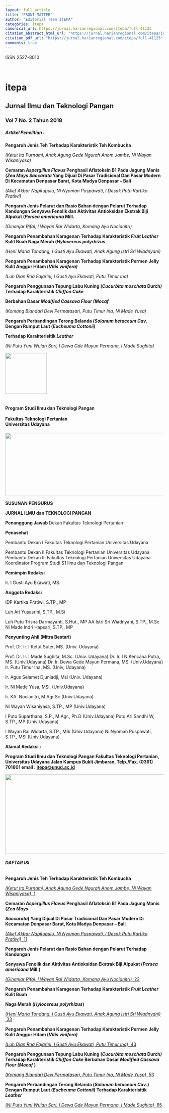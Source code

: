 ```yaml
---
layout: full_article
title: "FRONT MATTER"
author: "Editorial Team ITEPA"
categories: itepa
canonical_url: https://jurnal.harianregional.com/itepa/full-41123 
citation_abstract_html_url: "https://jurnal.harianregional.com/itepa/id-41123"
citation_pdf_url: "https://jurnal.harianregional.com/itepa/full-41123"  
comments: true
---
```


<div>
<p><span class="font4">ISSN 2527-8010</span></p>
</div><br clear="all"><a name="caption1"></a>
<h1><a name="bookmark0"></a><span class="font2"><a name="bookmark1"></a>itepa</span></h1>
<h2><a name="bookmark2"></a><span class="font1"><a name="bookmark3"></a>Jurnal Ilmu dan Teknologi Pangan</span></h2>
<h3><a name="bookmark4"></a><span class="font6" style="font-weight:bold;"><a name="bookmark5"></a>Vol 7 No. 2 Tahun 2018</span></h3>
<h5><a name="bookmark6"></a><span class="font5"><a name="bookmark7"></a>Artikel Penelitian :</span></h5>
<p><span class="font3" style="font-weight:bold;">Pengaruh Jenis Teh Terhadap Karakteristik Teh Kombucha</span></p>
<p><span class="font3" style="font-style:italic;">(Ketut Ita Purnami, Anak Agung Gede Ngurah Anom Jambe, Ni Wayan Wisaniyasa)</span></p>
<p><span class="font3" style="font-weight:bold;">Cemaran </span><span class="font3" style="font-weight:bold;font-style:italic;">Aspergillus Flavus</span><span class="font3" style="font-weight:bold;"> Penghasil Aflatoksin B1 Pada Jagung Manis (</span><span class="font3" style="font-weight:bold;font-style:italic;">Zea Mays Saccarata</span><span class="font3" style="font-weight:bold;"> Yang Dijual Di Pasar Tradisional Dan Pasar Modern Di Kecamatan Denpasar Barat, Kota Madya Denpasar – Bali</span></p>
<p><span class="font3" style="font-style:italic;">(Alief Akbar Napitupulu, Ni Nyoman Puspawati, I Desak Putu Kartika Pratiwi)</span></p>
<p><span class="font3" style="font-weight:bold;">Pengaruh Jenis Pelarut dan Rasio Bahan dengan Pelarut Terhadap Kandungan Senyawa Fenolik dan Aktivitas Antioksidan Ekstrak Biji Alpukat (</span><span class="font3" style="font-weight:bold;font-style:italic;">Persea americana</span><span class="font3" style="font-weight:bold;"> Mill.</span></p>
<p><span class="font3" style="font-style:italic;">(Ginanjar Rifai, I Wayan Rai Widarta, Komang Ayu Nocianitri)</span></p>
<p><span class="font3" style="font-weight:bold;">Pengaruh Penambahan Karagenan Terhadap Karakteristik </span><span class="font3" style="font-weight:bold;font-style:italic;">Fruit Leather</span><span class="font3" style="font-weight:bold;"> Kulit Buah Naga Merah (</span><span class="font3" style="font-weight:bold;font-style:italic;">Hylocereus polyrhizus</span></p>
<p><span class="font3" style="font-style:italic;">(Heni Maria Tondang, I Gusti Ayu Ekawati, Anak Agung Istri Sri Wiadnyani)</span></p>
<p><span class="font3" style="font-weight:bold;">Pengaruh Penambahan Karagenan Terhadap Karakteristik Permen Jelly Kulit Anggur Hitam (</span><span class="font3" style="font-weight:bold;font-style:italic;">Vitis vinifera)</span></p>
<p><span class="font3" style="font-style:italic;">(Luh Dian Rna Fajarini, I Gusti Ayu Ekawati, Putu Timur Ina)</span></p>
<p><span class="font3" style="font-weight:bold;">Pengaruh Penggunaan Tepung Labu Kuning (</span><span class="font3" style="font-weight:bold;font-style:italic;">Cucurbita moschata</span><span class="font3" style="font-weight:bold;"> Durch</span><span class="font3" style="font-weight:bold;font-style:italic;">)</span><span class="font3" style="font-weight:bold;"> Terhadap Karakteristik </span><span class="font3" style="font-weight:bold;font-style:italic;">Chiffon Cake</span></p>
<p><span class="font3" style="font-weight:bold;">Berbahan Dasar </span><span class="font3" style="font-weight:bold;font-style:italic;">Modified Cassava Flour (Mocaf</span></p>
<p><span class="font3" style="font-style:italic;">(Komang Biandari Devi Permatasari, Putu Timur Ina, Ni Made Yusa)</span></p>
<p><span class="font3" style="font-weight:bold;">Pengaruh Perbandingan Terong Belanda (</span><span class="font3" style="font-weight:bold;font-style:italic;">Solanum betaceum Cav</span><span class="font3" style="font-weight:bold;">. Dengan Rumput Laut (</span><span class="font3" style="font-weight:bold;font-style:italic;">Eucheuma Cottonii)</span></p>
<p><span class="font3" style="font-weight:bold;">Terhadap Karakterisitik </span><span class="font3" style="font-weight:bold;font-style:italic;">Leather</span></p>
<p><span class="font3" style="font-style:italic;">(Ni Putu Yuni Wulan Sari, I Dewa Gde Mayun Permana, I Made Sughita)</span></p>
<div><img src="https://jurnal.harianregional.com/media/41123-1.jpg" alt="" style="width:99pt;height:97pt;">
</div><br clear="all">
<h4><a name="bookmark8"></a><span class="font0" style="font-weight:bold;"><a name="bookmark9"></a>Program Studi Ilmu dan Teknologi Pangan</span><br><br><span class="font0" style="font-weight:bold;"><a name="bookmark10"></a>Fakultas Teknologi Pertanian</span><br><span class="font0" style="font-weight:bold;"><a name="bookmark11"></a>Universitas Udayana</span></h4><img src="https://jurnal.harianregional.com/media/41123-2.jpg" alt="" style="width:432pt;height:150pt;">
<p><span class="font7" style="font-weight:bold;">SUSUNAN PENGURUS</span></p>
<p><span class="font7" style="font-weight:bold;">JURNAL ILMU dan TEKNOLOGI PANGAN</span></p>
<p><span class="font7" style="font-weight:bold;">Penanggung Jawab </span><span class="font7">Dekan Fakultas Teknologi Pertanian</span></p>
<p><span class="font7" style="font-weight:bold;">Penasehat</span></p>
<p><span class="font7">Pembantu Dekan I Fakultas Teknologi Pertanian Universitas Udayana</span></p>
<p><span class="font7">Pembantu Dekan II Fakultas Teknologi Pertanian Universitas Udayana Pembantu Dekan III Fakultas Teknologi Pertanian Universitas Udayana Koordinator Program Studi S1 Ilmu dan Teknologi Pangan</span></p>
<p><span class="font7" style="font-weight:bold;">Pemimpin Redaksi</span></p>
<p><span class="font7">Ir. I Gusti Ayu Ekawati, MS.</span></p>
<p><span class="font7" style="font-weight:bold;">Anggota Redaksi</span></p>
<p><span class="font7">IDP Kartika Pratiwi, S.TP., MP</span></p>
<p><span class="font7">Luh Ari Yusasrini, S.TP., M.Si</span></p>
<p><span class="font7">Luh Putu Trisna Darmayanti, S.Hut., MP AA Istri Sri Wiadnyani, S.TP., M.Sc Ni Made Indri Hapsari, S.TP., MP</span></p>
<p><span class="font7" style="font-weight:bold;">Penyunting Ahli (Mitra Bestari)</span></p>
<p><span class="font7">Prof. Dr. Ir. I Ketut Suter, MS. (Univ. Udayana)</span></p>
<p><span class="font7">Prof. Dr. Ir. I Made Sughita, M.Sc. (Univ. Udayana) Dr. Ir. I N Kencana Putra, MS. (Univ.Udayana) Dr. Ir. Dewa Gede Mayun Permana, MS. (Univ.Udayana) Ir. Putu Timur Ina, MS. (Univ, Udayana)</span></p>
<p><span class="font7">Ir. Agus Selamet Djuniadji, Msi (Univ. Udayana)</span></p>
<p><span class="font7">Ir. Ni Made Yusa, MSi. (Univ.Udayana)</span></p>
<p><span class="font7">Ir. KA. Nocianitri, M.Agr.Sc (Univ.Udayana)</span></p>
<p><span class="font7">Ni Wayan Wisaniyasa, S.TP., MP (Univ.Udayana)</span></p>
<p><span class="font7">I Putu Suparthana, S.P., M.Agr., Ph.D (Univ.Udayana) Putu Ari Sandhi W, S.TP., MP (Univ.Udayana)</span></p>
<p><span class="font7">I Wayan Rai Widarta, S.TP., MSi (Univ.Udayana) Ni Nyoman Puspawati, S.TP., MSi (Univ.Udayana)</span></p>
<p><span class="font7" style="font-weight:bold;">Alamat Redaksi :</span></p>
<p><span class="font7" style="font-weight:bold;">Program Studi Ilmu dan Teknologi Pangan Fakultas Teknologi Pertanian, Universitas Udayana Jalan Kampus Bukit Jimbaran, Telp./Fax. (0361) 701801 email : </span><a href="mailto:itepa@unud.ac.id"><span class="font7" style="font-weight:bold;">itepa@unud.ac.id</span></a></p><img src="https://jurnal.harianregional.com/media/41123-3.jpg" alt="" style="width:414pt;height:189pt;">
<h6><a name="bookmark12"></a><span class="font9" style="font-weight:bold;"><a name="bookmark13"></a>DAFTAR ISI</span></h6>
<p><span class="font7" style="font-weight:bold;">Pengaruh Jenis Teh Terhadap Karakteristik Teh Kombucha</span></p>
<p><a href="#bookmark14"><span class="font7" style="font-style:italic;">(Ketut Ita Purnami, Anak Agung Gede Ngurah Anom Jambe, Ni Wayan Wisaniyasa)</span><span class="font7"> &nbsp;1</span></a></p>
<p><span class="font7" style="font-weight:bold;">Cemaran </span><span class="font7" style="font-weight:bold;font-style:italic;">Aspergillus Flavus</span><span class="font7" style="font-weight:bold;"> Penghasil Aflatoksin B1 Pada Jagung Manis (</span><span class="font7" style="font-weight:bold;font-style:italic;">Zea Mays</span></p>
<p><span class="font7" style="font-weight:bold;font-style:italic;">Saccarata</span><span class="font7" style="font-weight:bold;">) Yang Dijual Di Pasar Tradisional Dan Pasar Modern Di Kecamatan Denpasar Barat, Kota Madya Denpasar – Bali</span></p>
<p><a href="#bookmark15"><span class="font7" style="font-style:italic;">(Alief Akbar Napitupulu, Ni Nyoman Puspawati, I Desak Putu Kartika Pratiwi)</span><span class="font7"> &nbsp;11</span></a></p>
<p><span class="font7" style="font-weight:bold;">Pengaruh Jenis Pelarut dan Rasio Bahan dengan Pelarut Terhadap Kandungan</span></p>
<p><span class="font7" style="font-weight:bold;">Senyawa Fenolik dan Aktivitas Antioksidan Ekstrak Biji Alpukat (</span><span class="font7" style="font-weight:bold;font-style:italic;">Persea americana </span><span class="font7" style="font-weight:bold;">Mill.)</span></p>
<p><a href="#bookmark16"><span class="font7" style="font-style:italic;">(Ginanjar Rifai, I Wayan Rai Widarta, Komang Ayu Nocianitri)</span><span class="font8"> &nbsp;22</span></a></p>
<p><span class="font7" style="font-weight:bold;">Pengaruh Penambahan Karagenan Terhadap Karakteristik </span><span class="font7" style="font-weight:bold;font-style:italic;">Fruit Leather</span><span class="font7" style="font-weight:bold;"> Kulit Buah</span></p>
<p><span class="font7" style="font-weight:bold;">Naga Merah (</span><span class="font7" style="font-weight:bold;font-style:italic;">Hylocereus polyrhizus</span><span class="font7" style="font-weight:bold;">)</span></p>
<p><a href="#bookmark17"><span class="font7" style="font-style:italic;">(Heni Maria Tondang, I Gusti Ayu Ekawati, Anak Agung Istri Sri Wiadnyani)</span><span class="font7"> &nbsp;33</span></a></p>
<p><span class="font7" style="font-weight:bold;">Pengaruh Penambahan Karagenan Terhadap Karakteristik Permen Jelly Kulit Anggur Hitam (</span><span class="font7" style="font-weight:bold;font-style:italic;">Vitis vinifera)</span></p>
<p><a href="#bookmark18"><span class="font7" style="font-style:italic;">(Luh Dian Rna Fajarini, I Gusti Ayu Ekawati, Putu Timur Ina)</span><span class="font7"> &nbsp;43</span></a></p>
<p><span class="font7" style="font-weight:bold;">Pengaruh Penggunaan Tepung Labu Kuning (</span><span class="font7" style="font-weight:bold;font-style:italic;">Cucurbita moschata</span><span class="font7" style="font-weight:bold;"> Durch</span><span class="font7" style="font-weight:bold;font-style:italic;">)</span><span class="font7" style="font-weight:bold;"> Terhadap Karakteristik </span><span class="font7" style="font-weight:bold;font-style:italic;">Chiffon Cake</span><span class="font7" style="font-weight:bold;"> Berbahan Dasar </span><span class="font7" style="font-weight:bold;font-style:italic;">Modified Cassava Flour (Mocaf</span><span class="font7" style="font-weight:bold;"> )</span></p>
<p><a href="#bookmark19"><span class="font7" style="font-style:italic;">(Komang Biandari Devi Permatasari, Putu Timur Ina, Ni Made Yusa)</span><span class="font7"> &nbsp;53</span></a></p>
<p><span class="font7" style="font-weight:bold;">Pengaruh Perbandingan Terong Belanda (</span><span class="font7" style="font-weight:bold;font-style:italic;">Solanum betaceum Cav</span><span class="font7" style="font-weight:bold;">.) Dengan Rumput Laut (</span><span class="font7" style="font-weight:bold;font-style:italic;">Eucheuma Cottonii)</span><span class="font7" style="font-weight:bold;"> Terhadap Karakterisitik </span><span class="font7" style="font-weight:bold;font-style:italic;">Leather</span></p>
<p><a href="#bookmark20"><span class="font7" style="font-style:italic;">(Ni Putu Yuni Wulan Sari, I Dewa Gde Mayun Permana, I Made Sughita)</span><span class="font7"> &nbsp;65</span></a></p>